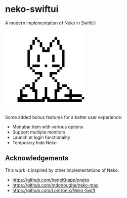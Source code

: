 # neko-swiftui
A modern implementation of Neko in SwiftUI

![Neko](neko-swiftui/neko-swiftui/Assets.xcassets/AppIcon.appiconset/icon_256x256.png)


Some added bonus features for a better user experience:

- Menubar item with various options
- Support multiple monitors
- Launch at login functionality
- Temporary hide Neko

## Acknowledgements

This work is inspired by other implementations of Neko:

- https://github.com/IreneKnapp/oneko
- https://github.com/mdonoughe/neko-mac
- https://github.com/Lontronix/Neko-Swift
